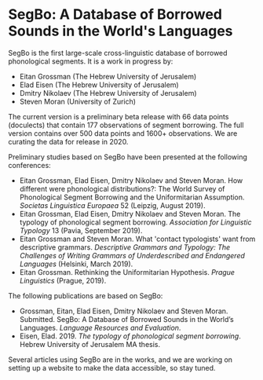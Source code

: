 # SegBo: A Database of Borrowed Sounds in the World's Languages

SegBo is the first large-scale cross-linguistic database of borrowed phonological segments. It is a work in progress by:

- Eitan Grossman (The Hebrew University of Jerusalem)
- Elad Eisen (The Hebrew University of Jerusalem)
- Dmitry Nikolaev (The Hebrew University of Jerusalem)
- Steven Moran (University of Zurich)

The current version is a preliminary beta release with 66 data points (doculects) that contain 177 observations of segment borrowing. The full version contains over 500 data points and 1600+ observations. We are curating the data for release in 2020.

Preliminary studies based on SegBo have been presented at the following conferences:

- Eitan Grossman, Elad Eisen, Dmitry Nikolaev and Steven Moran. How different were phonological distributions?: The World Survey of Phonological Segment Borrowing and the Uniformitarian Assumption. *Societas Linguistica Europaea* 52 (Leipzig, August 2019).
- Eitan Grossman, Elad Eisen, Dmitry Nikolaev and Steven Moran. The typology of phonological segment borrowing. *Association for Linguistic Typology* 13 (Pavia, September 2019).
- Eitan Grossman and Steven Moran. What 'contact typologists' want from descriptive grammars. *Descriptive Grammars and Typology: The Challenges of Writing Grammars of Underdescribed and Endangered Languages* (Helsinki, March 2019).
- Eitan Grossman. Rethinking the Uniformitarian Hypothesis. *Prague Linguistics* (Prague, 2019).

The following publications are based on SegBo:

- Grossman, Eitan, Elad Eisen, Dmitry Nikolaev and Steven Moran. Submitted. SegBo: A Database of Borrowed Sounds in the World’s Languages. *Language Resources and Evaluation*.
- Eisen, Elad. 2019. *The typology of phonological segment borrowing*. Hebrew University of Jerusalem MA thesis.  

Several articles using SegBo are in the works, and we are working on setting up a website to make the data accessible, so stay tuned.
